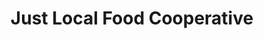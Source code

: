 ---
title: "Just Local Food Cooperative"
url: /eau-claire/just-local-food-cooperative/
shop: supermarket
---
